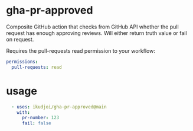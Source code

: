 # gha-pr-approved
Composite GitHub action that checks from GitHub API whether the pull request
has enough approving reviews. Will either return truth value or fail on request.

Requires the pull-requests read permission to your workflow:

```yaml
permissions:
  pull-requests: read
```

# usage

```yaml
  - uses: ikudjoi/gha-pr-approved@main
    with:
      pr-number: 123
      fail: false
```